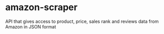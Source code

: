 # amazon-scraper
API that gives access to product, price, sales rank and reviews data from Amazon in JSON format
